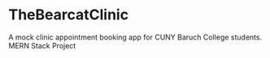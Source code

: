 # TheBearcatClinic
A mock clinic appointment booking app for CUNY Baruch College students.
MERN Stack Project 
